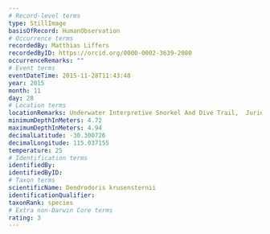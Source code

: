 ```yaml
---
# Record-level terms
type: StillImage
basisOfRecord: HumanObservation
# Occurrence terms
recordedBy: Matthias Liffers
recordedByID: https://orcid.org/0000-0002-3639-2080
occurrenceRemarks: ""
# Event terms
eventDateTime: 2015-11-28T11:43:48
year: 2015
month: 11
day: 28
# Location terms
locationRemarks: Underwater Interpretive Snorkel And Dive Trail,  Jurien Bay /  Australia
minimumDepthInMeters: 4.72
maximumDepthInMeters: 4.94
decimalLatitude: -30.300726
decimalLongitude: 115.037155
temperature: 25
# Identification terms
identifiedBy: 
identifiedByID: 
# Taxon terms
scientificName: Dendrodoris krusensternii
identificationQualifier: 
taxonRank: species
# Extra non-Darwin Core terms
rating: 3
---
```


